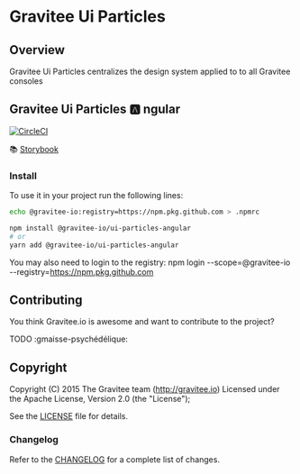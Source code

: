 # Gravitee Ui Particles

## Overview

Gravitee Ui Particles centralizes the design system applied to to all Gravitee consoles

## Gravitee Ui Particles 🅰️ ngular

[![CircleCI](https://circleci.com/gh/gravitee-io/gravitee-ui-particles/tree/main.svg?style=svg)](https://circleci.com/gh/gravitee-io/gravitee-ui-particles/tree/main)

:books: [Storybook](https://main--6183b02d73381a003a3be1a6.chromatic.com/)

### Install

To use it in your project run the following lines:

```bash
echo @gravitee-io:registry=https://npm.pkg.github.com > .npmrc

npm install @gravitee-io/ui-particles-angular
# or
yarn add @gravitee-io/ui-particles-angular
```

You may also need to login to the registry:
npm login --scope=@gravitee-io --registry=https://npm.pkg.github.com

## Contributing

You think Gravitee.io is awesome and want to contribute to the project?

TODO :gmaisse-psychédélique:

## Copyright

Copyright (C) 2015 The Gravitee team (http://gravitee.io)
Licensed under the Apache License, Version 2.0 (the "License");

See the [LICENSE](https://github.com/gravitee-io/gravitee-ui-particles/blob/master/LICENSE.txt) file for details.

### Changelog

Refer to the [CHANGELOG](https://github.com/gravitee-io/gravitee-ui-particles/blob/main/ui-particles-angular/CHANGELOG.md) for a complete list of changes.
